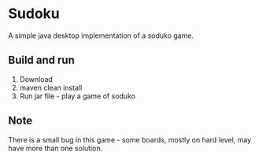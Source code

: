 # Sudoku
A simple java desktop implementation of a soduko game.
## Build and run
1. Download
2. maven clean install  
3. Run jar file - play a game of soduko

## Note
There is a small bug in this game - some boards, mostly on hard level, may have more than one solution.
